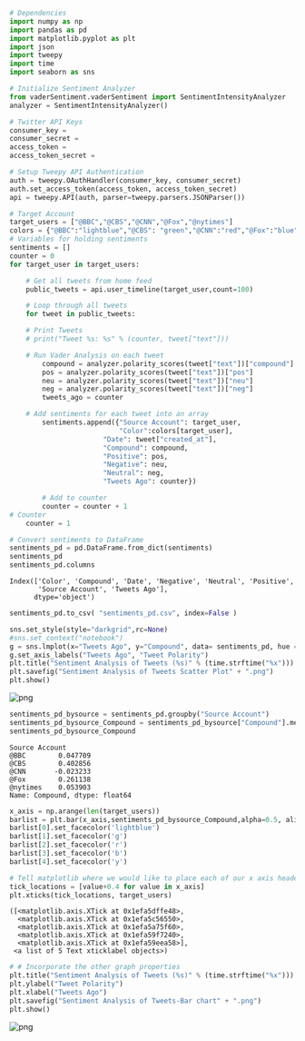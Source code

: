 

```python
# Dependencies
import numpy as np
import pandas as pd
import matplotlib.pyplot as plt
import json
import tweepy
import time
import seaborn as sns

# Initialize Sentiment Analyzer
from vaderSentiment.vaderSentiment import SentimentIntensityAnalyzer
analyzer = SentimentIntensityAnalyzer()
```


```python
# Twitter API Keys
consumer_key = 
consumer_secret = 
access_token = 
access_token_secret = 

# Setup Tweepy API Authentication
auth = tweepy.OAuthHandler(consumer_key, consumer_secret)
auth.set_access_token(access_token, access_token_secret)
api = tweepy.API(auth, parser=tweepy.parsers.JSONParser())
```


```python
# Target Account
target_users = ["@BBC","@CBS","@CNN","@Fox","@nytimes"]
colors = {"@BBC":"lightblue","@CBS": "green","@CNN":"red","@Fox":"blue","@nytimes":"yellow"}
# Variables for holding sentiments
sentiments = []
counter = 0
for target_user in target_users:

    # Get all tweets from home feed
    public_tweets = api.user_timeline(target_user,count=100)

    # Loop through all tweets 
    for tweet in public_tweets:

    # Print Tweets
    # print("Tweet %s: %s" % (counter, tweet["text"]))

    # Run Vader Analysis on each tweet
        compound = analyzer.polarity_scores(tweet["text"])["compound"]
        pos = analyzer.polarity_scores(tweet["text"])["pos"]
        neu = analyzer.polarity_scores(tweet["text"])["neu"]
        neg = analyzer.polarity_scores(tweet["text"])["neg"]
        tweets_ago = counter

    # Add sentiments for each tweet into an array
        sentiments.append({"Source Account": target_user,
                           "Color":colors[target_user],
                       "Date": tweet["created_at"], 
                       "Compound": compound,
                       "Positive": pos,
                       "Negative": neu,
                       "Neutral": neg,
                       "Tweets Ago": counter})

        # Add to counter 
        counter = counter + 1
# Counter
    counter = 1
```


```python
# Convert sentiments to DataFrame
sentiments_pd = pd.DataFrame.from_dict(sentiments)
sentiments_pd
sentiments_pd.columns
```




    Index(['Color', 'Compound', 'Date', 'Negative', 'Neutral', 'Positive',
           'Source Account', 'Tweets Ago'],
          dtype='object')




```python
sentiments_pd.to_csv( "sentiments_pd.csv", index=False )
```


```python
sns.set_style(style="darkgrid",rc=None)
#sns.set_context("notebook")
g = sns.lmplot(x="Tweets Ago", y="Compound", data= sentiments_pd, hue = "Source Account", palette = colors,fit_reg = False,size=5, aspect=1, markers='o',scatter = True)
g.set_axis_labels("Tweets Ago", "Tweet Polarity")
plt.title("Sentiment Analysis of Tweets (%s)" % (time.strftime("%x")))
plt.savefig("Sentiment Analysis of Tweets Scatter Plot" + ".png")
plt.show()
```


![png](output_5_0.png)



```python
sentiments_pd_bysource = sentiments_pd.groupby("Source Account")
sentiments_pd_bysource_Compound = sentiments_pd_bysource["Compound"].mean()
sentiments_pd_bysource_Compound
```




    Source Account
    @BBC        0.047709
    @CBS        0.402856
    @CNN       -0.023233
    @Fox        0.261138
    @nytimes    0.053903
    Name: Compound, dtype: float64




```python
x_axis = np.arange(len(target_users))
barlist = plt.bar(x_axis,sentiments_pd_bysource_Compound,alpha=0.5, align="edge")
barlist[0].set_facecolor('lightblue')
barlist[1].set_facecolor('g')
barlist[2].set_facecolor('r')
barlist[3].set_facecolor('b')
barlist[4].set_facecolor('y')
```


```python
# Tell matplotlib where we would like to place each of our x axis headers
tick_locations = [value+0.4 for value in x_axis]
plt.xticks(tick_locations, target_users)
```




    ([<matplotlib.axis.XTick at 0x1efa5dffe48>,
      <matplotlib.axis.XTick at 0x1efa5c56550>,
      <matplotlib.axis.XTick at 0x1efa5a75f60>,
      <matplotlib.axis.XTick at 0x1efa59f7240>,
      <matplotlib.axis.XTick at 0x1efa59eea58>],
     <a list of 5 Text xticklabel objects>)




```python
# # Incorporate the other graph properties
plt.title("Sentiment Analysis of Tweets (%s)" % (time.strftime("%x")))
plt.ylabel("Tweet Polarity")
plt.xlabel("Tweets Ago")
plt.savefig("Sentiment Analysis of Tweets-Bar chart" + ".png")
plt.show()
```


![png](output_9_0.png)

